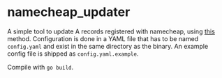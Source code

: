 namecheap_updater
=================

A simple tool to update A records registered with namecheap, using [this][1] method.
Configuration is done in a YAML file that has to be named `config.yaml` and exist
in the same directory as the binary. An example config file is shipped as `config.yaml.example`.

Compile with `go build`.

[1]: https://www.namecheap.com/support/knowledgebase/article.aspx/29/11/how-do-i-use-the-browser-to-dynamically-update-hosts-ip "Namecheap.com - How do I use the browser to dynamically update host's IP?"
